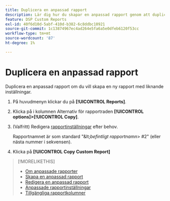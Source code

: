 ```yaml
---
title: Duplicera en anpassad rapport
description: Lär dig hur du skapar en anpassad rapport genom att duplicera en befintlig rapport.
feature: DSP Custom Reports
exl-id: 40f6d10d-5abf-410d-b382-6c8ddbc10921
source-git-commit: 1c13874967ec4ad264e5fa6a5e0dfeb6120f53cc
workflow-type: tm+mt
source-wordcount: '87'
ht-degree: 1%

---
```


# Duplicera en anpassad rapport

Duplicera en anpassad rapport om du vill skapa en ny rapport med liknande inställningar.

1. På huvudmenyn klickar du på **[!UICONTROL Reports]**.

1. Klicka på i kolumnen Alternativ för rapportraden **[!UICONTROL options]>[!UICONTROL Copy]**.

1. (Valfritt) Redigera [rapportinställningar](/help/dsp/reports/report-settings.md) efter behov.

   Rapportnamnet är som standard &quot;\&lt;*befintligt rapportnamn*\> \#2&quot; (eller nästa nummer i sekvensen).

1. Klicka på **[!UICONTROL Copy Custom Report]**

>[!MORELIKETHIS]
>
>* [Om anpassade rapporter](/help/dsp/reports/report-about.md)
>* [Skapa en anpassad rapport](/help/dsp/reports/report-create.md)
>* [Redigera en anpassad rapport](/help/dsp/reports/report-edit.md)
>* [Anpassade rapportinställningar](/help/dsp/reports/report-settings.md)
>* [Tillgängliga rapportkolumner](/help/dsp/reports/report-columns.md)

